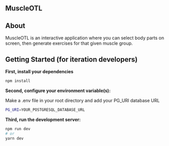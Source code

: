 ## MuscleOTL

## About

MuscleOTL is an interactive application where you can select body parts on screen, then generate exercises for that given muscle group.

## Getting Started (for iteration developers)

**First, install your dependencies**

```bash
npm install
```

**Second, configure your environment variable(s):**

Make a .env file in your root directory and add your PG_URI database URL

```bash
PG_URI=YOUR_POSTGRESQL_DATABASE_URL
```

**Third, run the development server:**

```bash
npm run dev
# or
yarn dev
```
